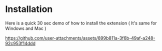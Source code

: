 # Installation

Here is a quick 30 sec demo of how to install the extension ( It's same for Windows and Mac )

https://github.com/user-attachments/assets/899b811a-3f6b-49af-a248-92c953f14ddd
